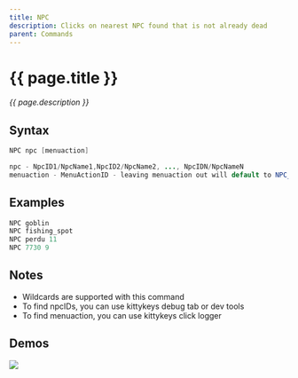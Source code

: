 ```yaml
---
title: NPC
description: Clicks on nearest NPC found that is not already dead
parent: Commands
---
```


# {{ page.title }}

_{{ page.description }}_

## Syntax

```java
NPC npc [menuaction] 

npc - NpcID1/NpcName1,NpcID2/NpcName2, ..., NpcIDN/NpcNameN
menuaction - MenuActionID - leaving menuaction out will default to NPC_SECOND_OPTION (10)
```

## Examples

```java
NPC goblin
NPC fishing_spot
NPC perdu 11
NPC 7730 9
```

## Notes

- Wildcards are supported with this command
- To find npcIDs, you can use kittykeys debug tab or dev tools
- To find menuaction, you can use kittykeys click logger

## Demos

![](https://i.imgur.com/nJNYsdI.gif)

